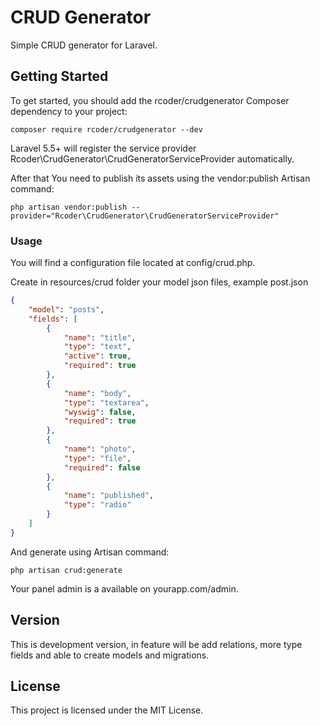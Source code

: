 # CRUD Generator 

Simple CRUD generator for Laravel.

## Getting Started

To get started, you should add the rcoder/crudgenerator Composer dependency to your project:

```
composer require rcoder/crudgenerator --dev
```
Laravel 5.5+ will register the service provider Rcoder\CrudGenerator\CrudGeneratorServiceProvider automatically.

After that You need to publish its assets using the vendor:publish Artisan command:

```
php artisan vendor:publish --provider="Rcoder\CrudGenerator\CrudGeneratorServiceProvider"
```

### Usage

You will find a configuration file located at config/crud.php.

Create in resources/crud folder your model json files, example post.json

```json
{
    "model": "posts",
    "fields": [
        {
            "name": "title",
            "type": "text",
            "active": true,
            "required": true
        },
        {
            "name": "body",
            "type": "textarea",
            "wyswig": false,
            "required": true
        },
        {
            "name": "photo",
            "type": "file",
            "required": false
        },
        {
            "name": "published",
            "type": "radio"
        }
    ]
}
```

And generate using Artisan command:

```
php artisan crud:generate
```
Your panel admin is a available on yourapp.com/admin.

## Version

This is development version, in feature will be add relations, more type fields and able to create models and migrations. 

## License

This project is licensed under the MIT License.


